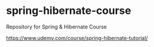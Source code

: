 # spring-hibernate-course
Repository for Spring &amp; Hibernate Course

https://www.udemy.com/course/spring-hibernate-tutorial/
